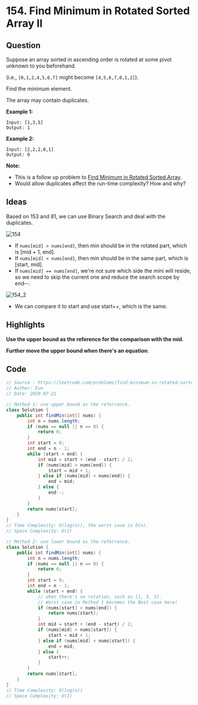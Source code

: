 # 154. Find Minimum in Rotated Sorted Array II

## Question

Suppose an array sorted in ascending order is rotated at some pivot unknown to you beforehand.

(i.e.,  `[0,1,2,4,5,6,7]` might become  `[4,5,6,7,0,1,2]`).

Find the minimum element.

The array may contain duplicates.

**Example 1:**

```
Input: [1,3,5]
Output: 1
```

**Example 2:**

```
Input: [2,2,2,0,1]
Output: 0
```

**Note:**

- This is a follow up problem to [Find Minimum in Rotated Sorted Array](https://leetcode.com/problems/find-minimum-in-rotated-sorted-array/description/).
- Would allow duplicates affect the run-time complexity? How and why?

## Ideas

Based on 153 and 81, we can use Binary Search and deal with the duplicates.

![154](C:\Users\shenm\Desktop\CS\Leetcode\images\154.png)

* If `nums[mid] > nums[end]`, then min should be in the rotated part, which is [mid + 1, end].
* If `nums[mid] < nums[end]`, then min should be in the same part, which is [start, mid].
* If `nums[mid] == nums[end]`, we're not sure which side the mini will reside, so we need to skip the current one and reduce the search scope by end--.

![154_2](C:\Users\shenm\Desktop\CS\Leetcode\images\154_2.png)

* We can compare it to start and use start++, which is the same.

## Highlights

**Use the upper bound as the reference for the comparison with the mid**.

**Further move the upper bound when there's an equation**.

## Code

```java
// Source : https://leetcode.com/problems/find-minimum-in-rotated-sorted-array-ii/
// Author: Eve
// Date: 2020-07-21

// Method 1: use upper bound as the referrence.
class Solution {
    public int findMin(int[] nums) {
        int n = nums.length;
        if (nums == null || n == 0) {
            return 0;
        }
        int start = 0;
        int end = n - 1;
        while (start < end) {
            int mid = start + (end - start) / 2;
            if (nums[mid] > nums[end]) {
                start = mid + 1;
            } else if (nums[mid] < nums[end]) {
                end = mid;
            } else {
                end--;
            }
        }
        return nums[start];
    }
}
// Time Complexity: O(log(n)), the worst case is O(n).
// Space Complexity: O(1)

// Method 2: use lower bound as the referrence.
class Solution {
    public int findMin(int[] nums) {
        int n = nums.length;
        if (nums == null || n == 0) {
            return 0;
        }
        int start = 0;
        int end = n - 1;
        while (start < end) {
            // when there's no rotation, such as [1, 3, 5].
            // Worst case in Method 1 becomes the Best case here!
            if (nums[start] < nums[end]) {
                return nums[start];
            }
            int mid = start + (end - start) / 2;
            if (nums[mid] > nums[start]) {
                start = mid + 1;
            } else if (nums[mid] < nums[start]) {
                end = mid;
            } else {
                start++;
            }
        }
        return nums[start];
    }
}
// Time Complexity: O(log(n))
// Space Complexity: O(1)
```

